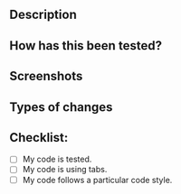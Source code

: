 ## Description
<!-- Please describe what you have changed or added -->

## How has this been tested?
<!-- 
    Please describe in detail how you tested your changes.
    Include details of your testing environment, tests ran to see how
    your change affects other areas of the code, etc. 
-->

## Screenshots <!-- if applicable -->

## Types of changes
<!-- 
    What types of changes does your code introduce?
    Bug fix (non-breaking change which fixes an issue)
    New feature (non-breaking change which adds functionality)
    Breaking change (fix or feature that would cause existing functionality to not work as expected) 
-->

## Checklist:
- [ ] My code is tested.
- [ ] My code is using tabs.
- [ ] My code follows a particular code style.